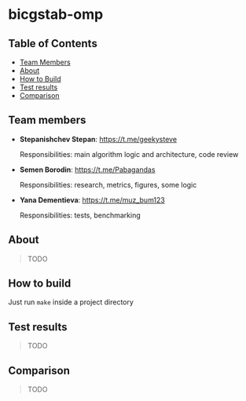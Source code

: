 # bicgstab-omp
## Table of Contents
- [Team Members](#-team-members)
- [About](#-about)
- [How to Build](#-how-to-build)
- [Test results](#-test-results)
- [Comparison](#-comparison)

## Team members
- **Stepanishchev Stepan**: https://t.me/geekysteve
    
    Responsibilities: main algorithm logic and architecture, code review

- **Semen Borodin**: https://t.me/Pabagandas

    Responsibilities: research, metrics, figures, some logic

- **Yana Dementieva**: https://t.me/muz_bum123

    Responsibilities: tests, benchmarking

## About
> TODO

## How to build
Just run ```make``` inside a project directory

## Test results
> TODO

## Comparison
> TODO
